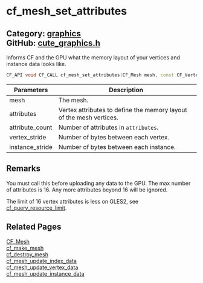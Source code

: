 [](../header.md ':include')

# cf_mesh_set_attributes

Category: [graphics](/api_reference?id=graphics)  
GitHub: [cute_graphics.h](https://github.com/RandyGaul/cute_framework/blob/master/include/cute_graphics.h)  
---

Informs CF and the GPU what the memory layout of your vertices and instance data looks like.

```cpp
CF_API void CF_CALL cf_mesh_set_attributes(CF_Mesh mesh, const CF_VertexAttribute* attributes, int attribute_count, int vertex_stride, int instance_stride);
```

Parameters | Description
--- | ---
mesh | The mesh.
attributes | Vertex attributes to define the memory layout of the mesh vertices.
attribute_count | Number of attributes in `attributes`.
vertex_stride | Number of bytes between each vertex.
instance_stride | Number of bytes between each instance.

## Remarks

You must call this before uploading any data to the GPU. The max number of attributes is 16. Any more attributes beyond 16 will be ignored.

The limit of 16 vertex attributes is less on GLES2, see [cf_query_resource_limit](/graphics/cf_query_resource_limit.md).

## Related Pages

[CF_Mesh](/graphics/cf_mesh.md)  
[cf_make_mesh](/graphics/cf_make_mesh.md)  
[cf_destroy_mesh](/graphics/cf_destroy_mesh.md)  
[cf_mesh_update_index_data](/graphics/cf_mesh_update_index_data.md)  
[cf_mesh_update_vertex_data](/graphics/cf_mesh_update_vertex_data.md)  
[cf_mesh_update_instance_data](/graphics/cf_mesh_update_instance_data.md)  
